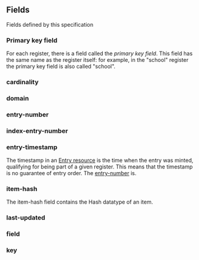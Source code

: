 ## Fields

Fields defined by this specification

### Primary key field

For each register, there is a field called the <em>primary key
field</em>. This field has the same name as the register itself: for
example, in the "school" register the primary key field is also called
"school".

### cardinality

### domain

### entry-number

### index-entry-number

### entry-timestamp

The timestamp in an <a href="#entry-resource">Entry resource</a> is the time when the entry was minted,
qualifying for being part of a given register. This means that the timestamp
is no guarantee of entry order. The <a href="#entry-number-field">entry-number</a> is.

### item-hash

The item-hash field contains the Hash datatype of an item.

### last-updated

### field

### key


